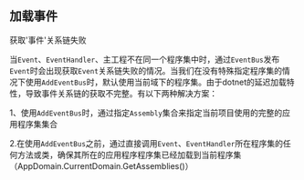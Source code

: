 ## 加载事件

获取'事件'关系链失败

当`Event`、`EventHandler`、主工程不在同一个程序集中时，通过`EventBus`发布`Event`时会出现获取`Event`关系链失败的情况。当我们在没有特殊指定程序集的情况下使用`AddEventBus`时，默认使用当前域下的程序集。由于dotnet的延迟加载特性，导致事件关系链的获取不完整。有以下两种解决方案：

1、使用`AddEventBus`时，通过指定`Assembly`集合来指定当前项目使用的完整的应用程序集集合

2.在使用`AddEventBus`之前，通过直接调用`Event`、`EventHandler`所在程序集的任何方法或类，确保其所在的应用程序程序集已经加载到当前程序集（AppDomain.CurrentDomain.GetAssemblies()）